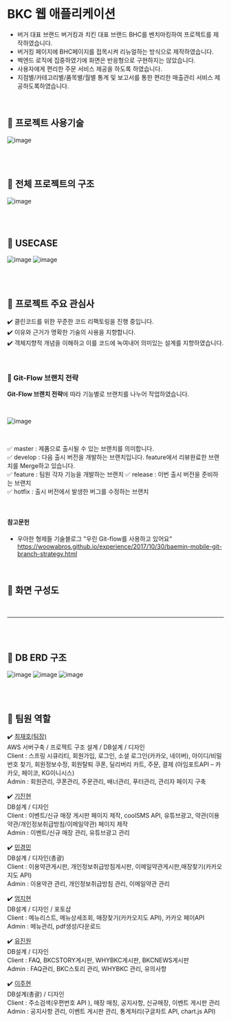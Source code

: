 # BKC 웹 애플리케이션 

- 버거 대표 브랜드 버거킹과 치킨 대표 브랜드 BHC를 벤치마킹하여 프로젝트를 제작하였습니다.
- 버거킹 페이지에 BHC페이지를 접목시켜 리뉴얼하는 방식으로 제작하였습니다. 
- 벡엔드 로직에 집중하였기에 화면은 반응형으로 구현하지는 않았습니다.
- 사용자에게 편리한 주문 서비스 제공을 하도록 하였습니다. 
- 지점별/카테고리별/품목별/월별 통계 및 보고서를 통한 편리한 매출관리 서비스 제공하도록하였습니다. 

<br>

##  :rocket: 프로젝트 사용기술 
![image](https://user-images.githubusercontent.com/55049159/118394187-1470bf80-b67e-11eb-9493-6ed220c7767a.png)


<br>
<br>

##  :rocket: 전체 프로젝트의 구조
![image](https://user-images.githubusercontent.com/55049159/118393926-9233cb80-b67c-11eb-9b23-03d04d373365.png)

<br>
<br>

##  :rocket: USECASE

![image](https://user-images.githubusercontent.com/55049159/118394093-8dbbe280-b67d-11eb-9072-b59a9657d6bc.png)
![image](https://user-images.githubusercontent.com/55049159/118394101-93b1c380-b67d-11eb-8b62-b714e5f6cec6.png)

<br>
<br>

##  :rocket: 프로젝트 주요 관심사

:heavy_check_mark: 클린코드를 위한 꾸준한 코드 리팩토링을 진행 중입니다.      
:heavy_check_mark: 이유와 근거가 명확한 기술의 사용을 지향합니다.    
:heavy_check_mark: 객체지향적 개념을 이해하고 이를 코드에 녹여내어 의미있는 설계를 지향하였습니다.      

<br>

### :diamond_shape_with_a_dot_inside: Git-Flow 브랜치 전략

**Git-Flow 브랜치 전략**에 따라 기능별로 브랜치를 나누어 작업하였습니다. 

<br>

![image](https://user-images.githubusercontent.com/55049159/118393988-efc81800-b67c-11eb-9b1f-23aa09ddb52b.png)

<br>

:white_check_mark: master : 제품으로 출시될 수 있는 브랜치를 의미합니다.     
:white_check_mark: develop : 다음 출시 버전을 개발하는 브랜치입니다. feature에서 리뷰완료한 브랜치를 Merge하고 있습니다.    
:white_check_mark: feature : 팀원 각자 기능을 개발하는 브랜치 
:white_check_mark: release : 이번 출시 버전을 준비하는 브랜치    
:white_check_mark: hotfix : 출시 버전에서 발생한 버그를 수정하는 브랜치    

<br>

#### 참고문헌
- 우아한 형제들 기술블로그 "우린 Git-flow를 사용하고 있어요"   
<https://woowabros.github.io/experience/2017/10/30/baemin-mobile-git-branch-strategy.html>

<br>

##  :rocket: 화면 구성도


<br>

___



<br>
<br>

##  :rocket: DB ERD 구조
![image](https://user-images.githubusercontent.com/55049159/118394023-374ea400-b67d-11eb-92e7-04567dd37feb.png)
![image](https://user-images.githubusercontent.com/55049159/118394026-3b7ac180-b67d-11eb-8df8-2667ac33f370.png)
![image](https://user-images.githubusercontent.com/55049159/118394034-42a1cf80-b67d-11eb-89e1-9c1e5447ce80.png)


<br>
<br>

##  :rocket: 팀원 역할

:heavy_check_mark: 
   <a href="https://github.com/jaero0725">최재호(팀장)</a> <br>
   AWS 서버구축 / 프로젝트 구조 설계 / DB설계 / 디자인 <br>
    Client : 스프링 시큐리티, 회원가입, 로그인, 소셜 로그인(카카오, 네이버), 아이디/비밀번호 찾기, 회원정보수정, 회원탈퇴
            쿠폰, 딜리버리 카트, 주문, 결제 (아임포트API – 카카오, 페이코, KG이니시스) <br>
    Admin : 회원관리, 쿠폰관리, 주문관리, 배너관리, 푸터관리, 관리자 페이지 구축 <br>
  
:heavy_check_mark:
<a href="https://github.com/JinHyeonGi">기진현</a> <br>
DB설계 / 디자인	 <br>
Client : 이벤트/신규 매장 게시판 페이지 제작, coolSMS API, 유튜브광고, 약관(이용약관/개인정보취급방침/이메일약관) 페이지 제작<br>
Admin : 이벤트/신규 매장 관리, 유튜브광고 관리<br>

:heavy_check_mark: 
<a href="https://github.com/KyungMin-tech">민경민</a><br>
DB설계 / 디자인(총괄)<br>
Client : 이용약관게시판, 개인정보취급방침게시판, 이메일약관게시판,매장찾기(카카오지도 API)<br>
Admin : 이용약관 관리, 개인정보취급방침 관리, 이메일약관 관리<br>

:heavy_check_mark: 
<a href="https://github.com/Eom-jihyeonh">엄지현</a> <br>
DB설계 / 디자인 / 포토샵<br>
Client : 메뉴리스트, 메뉴상세조회, 매장찾기(카카오지도 API), 카카오 페이API<br>
Admin : 메뉴관리, pdf생성/다운로드  <br>

:heavy_check_mark: 
<a href="https://github.com/hilu12311">유진원</a> <br>
DB설계 / 디자인	<br>
Client : FAQ, BKCSTORY게시판, WHYBKC게시판, BKCNEWS게시판<br>
Admin : FAQ관리, BKC스토리 관리, WHYBKC 관리, 유의사항<br>

:heavy_check_mark: 
<a href="https://github.com/J-HLee">이주현</a>
<br> DB설계(총괄) / 디자인	<br>
Client : 주소검색(우편번호 API ), 매장 매칭, 공지사항, 신규매장, 이벤트 게시판 관리<br>
Admin : 공지사항 관리, 이벤트 게시판 관리, 통계처리(구글차트 API, chart.js API)<br>


